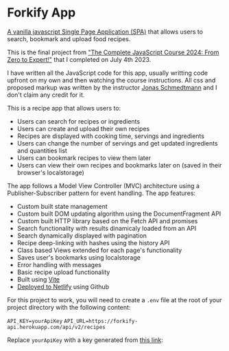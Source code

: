# Forkify App

[A vanilla javascript Single Page Application (SPA)](https://forkify-theo-ribeiro.netlify.app) that allows users to search, bookmark and upload food recipes.

This is the final project from ["The Complete JavaScript Course 2024: From Zero to Expert!"](https://www.udemy.com/course/the-complete-javascript-course/) that I completed on July 4th 2023.

I have written all the JavaScript code for this app, usually writting code upfront on my own and then watching the course instructions. All css and proposed markup was written by the instructor [Jonas Schmedtmann](https://codingheroes.io/) and I don't claim any credit for it.

This is a recipe app that allows users to:

- Users can search for recipes or ingredients
- Users can create and upload their own recipes
- Recipes are displayed with cooking time, servings and ingredients
- Users can change the number of servings and get updated ingredients and quantities list
- Users can bookmark recipes to view them later
- Users can view their own recipes and bookmarks later on (saved in their browser's localstorage)

The app follows a Model View Controller (MVC) architecture using a Publisher-Subscriber pattern for event handling. The app features:

- Custom built state management
- Custom built DOM updating algorithm using the DocumentFragment API
- Custom built HTTP library based on the Fetch API and promises
- Search functionality with results dinamicaly loaded from an API
- Search dynamically displayed with pagination
- Recipe deep-linking with hashes using the history API
- Class based Views extended for each page's functionality
- Saves user's bookmarks using localstorage
- Error handling with messages
- Basic recipe upload functionality
- Built using [Vite](https://vitejs.dev)
- [Deployed to Netlify](https://forkify-theo-ribeiro.netlify.app) using Github

For this project to work, you will need to create a `.env` file at the root of your project directory with the following content:

`API_KEY=yourApiKey`
`API_URL=https://forkify-api.herokuapp.com/api/v2/recipes`

Replace `yourApiKey` with a key generated from [this link](https://forkify-api.herokuapp.com/v2):

